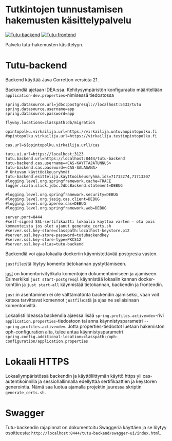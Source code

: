 # Tutkintojen tunnustamisen hakemusten käsittelypalvelu

[![Tutu-backend](https://github.com/Opetushallitus/tutu-kasittely/actions/workflows/build-backend.yml/badge.svg)](https://github.com/Opetushallitus/tutu-kasittely/actions/workflows/build-backend.yml)
[![Tutu-frontend](https://github.com/Opetushallitus/tutu-kasittely/actions/workflows/build-frontend.yml/badge.svg)](https://github.com/Opetushallitus/tutu-kasittely/actions/workflows/build-frontend.yml)

Palvelu tutu-hakemusten käsittelyyn.

# Tutu-backend

Backend käyttää Java Corretton versiota 21.

Backendiä ajetaan IDEA:ssa. Kehitysympäristön konfiguraatio määritellään `application-dev.properties`-nimisessä tiedostossa

```
spring.datasource.url=jdbc:postgresql://localhost:5433/tutu
spring.datasource.username=app
spring.datasource.password=app

flyway.locations=classpath:db/migration

opintopolku.virkailija.url=https://virkailija.untuvaopintopolku.fi
#opintopolku.virkailija.url=https://virkailija.testiopintopolku.fi

cas.url=${opintopolku.virkailija.url}/cas

tutu.ui.url=https://localhost:3123
tutu.backend.url=https://localhost:8444/tutu-backend
tutu-backend.cas.username=<CAS-KAYTTAJATUNNUS>
tutu-backend.cas.password=<CAS-SALASANA>
# Untuvan käyttöoikeusryhmät
tutu-backend.esittelija.kayttooikeusryhma.ids=71713274,71713307
#logging.level.org.springframework.cache=TRACE
logger.scala.slick.jdbc.JdbcBackend.statement=DEBUG

#logging.level.org.springframework.security=DEBUG
#logging.level.org.jasig.cas.client=DEBUG
#logging.level.org.apereo.cas=DEBUG
#logging.level.org.springframework.web=DEBUG

server.port=8444
#self-signed SSL-sertifikaatti lokaalia kayttoa varten - ota pois kommenteista jos olet ajanut generate_certs.sh
#server.ssl.key-store=classpath:localhost-keystore.p12
#server.ssl.key-store-password=tutubackendkey
#server.ssl.key-store-type=PKCS12
#server.ssl.key-alias=tutu-backend
```

Backendiä voi ajaa lokaalia dockeriin käynnistettävää postgresia vasten.

`justfile`:stä löytyy komento tietokannan pystyttämiseen.

[just](https://github.com/casey/just) on
komentorivityökalu komentojen dokumentoimiseen ja ajamiseen. Esimerkiksi `just start-postgresql` käynnistää lokaalin kannan docker-konttiin ja `just start-all` käynnistää tietokannan, backendin ja frontendin.

`just`:in asentaminen ei ole välttämätöntä backendin ajamiseksi,
vaan voit katsoa tarvittavat komennot `justfile`:stä ja ajaa ne sellaisinaan komentoriviltä.

Lokaalisti Ideassa backendia ajaessa lisää `spring.profiles.active=dev`-rivi `application.properties`-tiedostoon
tai anna käynnistysparametri `--spring.profiles.active=dev`.
Jotta properties-tiedostot luetaan hakemiston oph-configuration alta, tulee antaa käynnistysparametri `spring.config.additional-location=classpath:/oph-configuration/application.properties`

# Lokaali HTTPS

Lokaaliympäristössä backendin ja käyttöliittymän käyttö https yli cas-autentikoinnilla ja sessiohallinnalla edellyttää sertifikaattien ja keystoren generointia.
Nämä saa luotua ajamalla projektin juuressa skriptin `generate_certs.sh`.

# Swagger

Tutu-backendin rajapinnat on dokumentoitu Swaggeriä käyttäen ja se löytyy osoitteesta: `http://localhost:8444/tutu-backend/swagger-ui/index.html`.